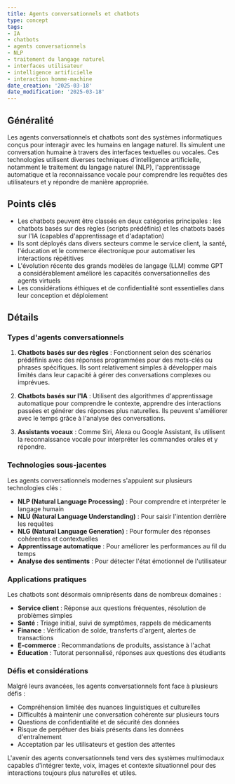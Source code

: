 ```yaml
---
title: Agents conversationnels et chatbots
type: concept
tags:
- IA
- chatbots
- agents conversationnels
- NLP
- traitement du langage naturel
- interfaces utilisateur
- intelligence artificielle
- interaction homme-machine
date_creation: '2025-03-18'
date_modification: '2025-03-18'
---
```

## Généralité

Les agents conversationnels et chatbots sont des systèmes informatiques conçus pour interagir avec les humains en langage naturel. Ils simulent une conversation humaine à travers des interfaces textuelles ou vocales. Ces technologies utilisent diverses techniques d'intelligence artificielle, notamment le traitement du langage naturel (NLP), l'apprentissage automatique et la reconnaissance vocale pour comprendre les requêtes des utilisateurs et y répondre de manière appropriée.

## Points clés

- Les chatbots peuvent être classés en deux catégories principales : les chatbots basés sur des règles (scripts prédéfinis) et les chatbots basés sur l'IA (capables d'apprentissage et d'adaptation)
- Ils sont déployés dans divers secteurs comme le service client, la santé, l'éducation et le commerce électronique pour automatiser les interactions répétitives
- L'évolution récente des grands modèles de langage (LLM) comme GPT a considérablement amélioré les capacités conversationnelles des agents virtuels
- Les considérations éthiques et de confidentialité sont essentielles dans leur conception et déploiement

## Détails

### Types d'agents conversationnels

1. **Chatbots basés sur des règles** : Fonctionnent selon des scénarios prédéfinis avec des réponses programmées pour des mots-clés ou phrases spécifiques. Ils sont relativement simples à développer mais limités dans leur capacité à gérer des conversations complexes ou imprévues.

2. **Chatbots basés sur l'IA** : Utilisent des algorithmes d'apprentissage automatique pour comprendre le contexte, apprendre des interactions passées et générer des réponses plus naturelles. Ils peuvent s'améliorer avec le temps grâce à l'analyse des conversations.

3. **Assistants vocaux** : Comme Siri, Alexa ou Google Assistant, ils utilisent la reconnaissance vocale pour interpréter les commandes orales et y répondre.

### Technologies sous-jacentes

Les agents conversationnels modernes s'appuient sur plusieurs technologies clés :
- **NLP (Natural Language Processing)** : Pour comprendre et interpréter le langage humain
- **NLU (Natural Language Understanding)** : Pour saisir l'intention derrière les requêtes
- **NLG (Natural Language Generation)** : Pour formuler des réponses cohérentes et contextuelles
- **Apprentissage automatique** : Pour améliorer les performances au fil du temps
- **Analyse des sentiments** : Pour détecter l'état émotionnel de l'utilisateur

### Applications pratiques

Les chatbots sont désormais omniprésents dans de nombreux domaines :
- **Service client** : Réponse aux questions fréquentes, résolution de problèmes simples
- **Santé** : Triage initial, suivi de symptômes, rappels de médicaments
- **Finance** : Vérification de solde, transferts d'argent, alertes de transactions
- **E-commerce** : Recommandations de produits, assistance à l'achat
- **Éducation** : Tutorat personnalisé, réponses aux questions des étudiants

### Défis et considérations

Malgré leurs avancées, les agents conversationnels font face à plusieurs défis :
- Compréhension limitée des nuances linguistiques et culturelles
- Difficultés à maintenir une conversation cohérente sur plusieurs tours
- Questions de confidentialité et de sécurité des données
- Risque de perpétuer des biais présents dans les données d'entraînement
- Acceptation par les utilisateurs et gestion des attentes

L'avenir des agents conversationnels tend vers des systèmes multimodaux capables d'intégrer texte, voix, images et contexte situationnel pour des interactions toujours plus naturelles et utiles.
